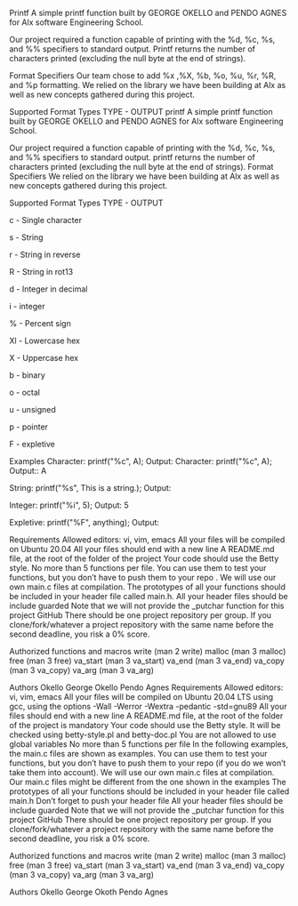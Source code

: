 Printf 
A simple printf function built by GEORGE OKELLO and PENDO AGNES for Alx software Engineering School.

Our project required a function capable of printing with the %d, %c, %s, and %% specifiers to standard output. Printf returns the number of characters printed (excluding the null byte at the end of strings).

Format Specifiers Our team chose to add %x ,%X, %b, %o, %u, %r, %R, and %p formatting. We relied on the library we have been building at Alx as well as new concepts gathered during this project.

Supported Format Types TYPE - OUTPUT
printf
A simple printf function built by GEORGE OKELLO and PENDO AGNES for Alx software Engineering School.

Our project required a function capable of printing with the %d, %c, %s, and %% specifiers to standard output. printf returns the number of characters printed (excluding the null byte at the end of strings).
Format Specifiers
We relied on the library we have been building at Alx as well as new concepts gathered during this project.

Supported Format Types
TYPE - OUTPUT

c - Single character

s - String

r - String in reverse

R - String in rot13

d - Integer in decimal

i - integer

% - Percent sign

Xl - Lowercase hex

X - Uppercase hex

b - binary

o - octal

u - unsigned

p - pointer

F - expletive


Examples Character: printf("%c", A); Output:
Character: printf("%c", A); Output:: A

String: printf("%s", This is a string.); Output:

Integer: printf("%i", 5); Output: 5

Expletive: printf("%F", anything); Output:

Requirements Allowed editors: vi, vim, emacs All your files will be compiled on Ubuntu 20.04 
All your files should end with a new line
A README.md file, at the root of the folder of the project
Your code should use the Betty style.
No more than 5 functions per file.
You can use them to test your functions, but you don’t have to push them to your repo .
We will use our own main.c files at compilation.
The prototypes of all your functions should be included in your header file called main.h.
All your header files should be include guarded Note that we will not provide the _putchar function for this project GitHub There should be one project repository per group. If you clone/fork/whatever a project repository with the same name before the second deadline, you risk a 0% score.

Authorized functions and macros write (man 2 write) malloc (man 3 malloc) free (man 3 free) va_start (man 3 va_start) va_end (man 3 va_end) va_copy (man 3 va_copy) va_arg (man 3 va_arg)

Authors Okello George Okello Pendo Agnes
Requirements
Allowed editors: vi, vim, emacs All your files will be compiled on Ubuntu 20.04 LTS using gcc, using the options -Wall -Werror -Wextra -pedantic -std=gnu89 All your files should end with a new line A README.md file, at the root of the folder of the project is mandatory Your code should use the Betty style. It will be checked using betty-style.pl and betty-doc.pl You are not allowed to use global variables No more than 5 functions per file In the following examples, the main.c files are shown as examples. You can use them to test your functions, but you don’t have to push them to your repo (if you do we won’t take them into account). We will use our own main.c files at compilation. Our main.c files might be different from the one shown in the examples The prototypes of all your functions should be included in your header file called main.h Don’t forget to push your header file All your header files should be include guarded Note that we will not provide the _putchar function for this project GitHub There should be one project repository per group. If you clone/fork/whatever a project repository with the same name before the second deadline, you risk a 0% score.

Authorized functions and macros
write (man 2 write) malloc (man 3 malloc) free (man 3 free) va_start (man 3 va_start) va_end (man 3 va_end) va_copy (man 3 va_copy) va_arg (man 3 va_arg)

Authors
Okello George Okoth
Pendo Agnes
